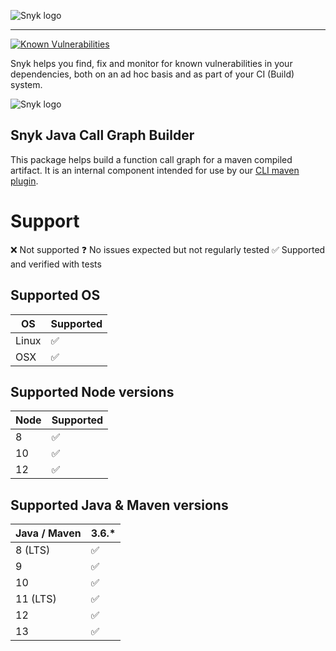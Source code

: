 ![Snyk logo](https://snyk.io/style/asset/logo/snyk-print.svg)

***

[![Known Vulnerabilities](https://snyk.io/test/github/snyk/snyk-mvn-plugin/badge.svg?targetFile=package.json)](https://snyk.io/test/github/snyk/snyk-mvn-plugin?targetFile=package.json)


Snyk helps you find, fix and monitor for known vulnerabilities in your dependencies, both on an ad hoc basis and as part of your CI (Build) system.

![Snyk logo](https://snyk.io/style/asset/logo/snyk-print.svg)


## Snyk Java Call Graph Builder 

This package helps build a function call graph for a maven compiled artifact. 
It is an internal component intended for use by our [CLI maven plugin](https://github.com/snyk/snyk-mvn-plugin).

# Support

❌ Not supported
❓ No issues expected but not regularly tested
✅ Supported and verified with tests

## Supported OS

| OS     |  Supported |
|--------|------------|
| Linux  | ✅          |
| OSX    | ️✅          |

## Supported Node versions

| Node  |  Supported |
|-------|------------|
| 8     | ✅          |
| 10    | ✅          |
| 12    | ✅          |

## Supported Java & Maven versions

| Java / Maven|3.6.* |
|----------------|---|
| 8 (LTS)        | ✅ |
| 9              | ✅ |
| 10             | ✅ |
| 11 (LTS)       | ✅ |
| 12             | ✅ | 
| 13             | ✅ |

